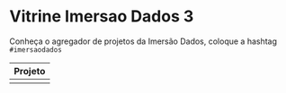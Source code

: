 # Vitrine Imersao Dados 3
Conheça o agregador de projetos da Imersão Dados, coloque a hashtag `#imersaodados`


| Projeto |
| --- |
| <!-- CHANNEL_PROJECTS:START -->
<!-- CHANNEL_PROJECTS:END -->

